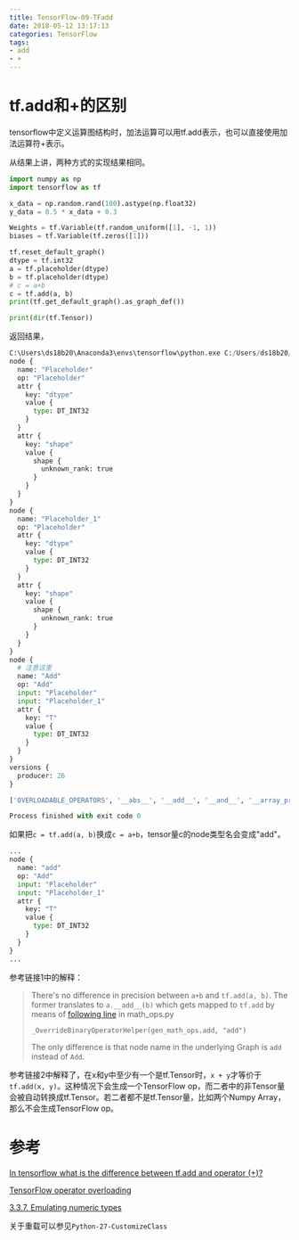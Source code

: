 ```yaml
---
title: TensorFlow-09-TFadd
date: 2018-05-12 13:17:13
categories: TensorFlow
tags:
- add
- +
---
```


# tf.add和+的区别

tensorflow中定义运算图结构时，加法运算可以用tf.add表示，也可以直接使用加法运算符+表示。

从结果上讲，两种方式的实现结果相同。

```python
import numpy as np
import tensorflow as tf

x_data = np.random.rand(100).astype(np.float32)
y_data = 0.5 * x_data + 0.3

Weights = tf.Variable(tf.random_uniform([1], -1, 1))
biases = tf.Variable(tf.zeros([1]))

tf.reset_default_graph()
dtype = tf.int32
a = tf.placeholder(dtype)
b = tf.placeholder(dtype)
# c = a+b
c = tf.add(a, b)
print(tf.get_default_graph().as_graph_def())

print(dir(tf.Tensor))
```

返回结果，

```python
C:\Users\ds18b20\Anaconda3\envs\tensorflow\python.exe C:/Users/ds18b20/PycharmProjects/TensorFlow/tutorial/demo.py
node {
  name: "Placeholder"
  op: "Placeholder"
  attr {
    key: "dtype"
    value {
      type: DT_INT32
    }
  }
  attr {
    key: "shape"
    value {
      shape {
        unknown_rank: true
      }
    }
  }
}
node {
  name: "Placeholder_1"
  op: "Placeholder"
  attr {
    key: "dtype"
    value {
      type: DT_INT32
    }
  }
  attr {
    key: "shape"
    value {
      shape {
        unknown_rank: true
      }
    }
  }
}
node {
  # 注意这里
  name: "Add"
  op: "Add"
  input: "Placeholder"
  input: "Placeholder_1"
  attr {
    key: "T"
    value {
      type: DT_INT32
    }
  }
}
versions {
  producer: 26
}

['OVERLOADABLE_OPERATORS', '__abs__', '__add__', '__and__', '__array_priority__', '__bool__', '__class__', '__copy__', '__delattr__', '__dict__', '__dir__', '__div__', '__doc__', '__eq__', '__floordiv__', '__format__', '__ge__', '__getattribute__', '__getitem__', '__gt__', '__hash__', '__init__', '__init_subclass__', '__invert__', '__iter__', '__le__', '__lt__', '__matmul__', '__mod__', '__module__', '__mul__', '__ne__', '__neg__', '__new__', '__nonzero__', '__or__', '__pow__', '__radd__', '__rand__', '__rdiv__', '__reduce__', '__reduce_ex__', '__repr__', '__rfloordiv__', '__rmatmul__', '__rmod__', '__rmul__', '__ror__', '__rpow__', '__rsub__', '__rtruediv__', '__rxor__', '__setattr__', '__sizeof__', '__str__', '__sub__', '__subclasshook__', '__truediv__', '__weakref__', '__xor__', '_add_consumer', '_as_node_def_input', '_as_tf_output', '_c_api_shape', '_get_input_ops_without_shapes', '_override_operator', '_rank', '_shape', '_shape_as_list', '_shape_tuple', '_tf_api_names', 'consumers', 'device', 'dtype', 'eval', 'get_shape', 'graph', 'name', 'op', 'set_shape', 'shape', 'value_index']

Process finished with exit code 0
```

如果把`c = tf.add(a, b)`换成`c = a+b`，tensor量c的node类型名会变成"add"。

```python
...
node {
  name: "add"
  op: "Add"
  input: "Placeholder"
  input: "Placeholder_1"
  attr {
    key: "T"
    value {
      type: DT_INT32
    }
  }
}
...
```

参考链接1中的解释：

> There's no difference in precision between `a+b` and `tf.add(a, b)`. The former translates to `a.__add__(b)` which gets mapped to `tf.add` by means of [following line](https://github.com/tensorflow/tensorflow/blob/c43a32d5d0929170a057862e2cd0b59308421444/tensorflow/python/ops/math_ops.py#L845) in math_ops.py
>
> `_OverrideBinaryOperatorHelper(gen_math_ops.add, "add")`
>
> The only difference is that node name in the underlying Graph is `add` instead of `Add`. 

参考链接2中解释了，在x和y中至少有一个是tf.Tensor时，`x + y`才等价于`tf.add(x, y)`。这种情况下会生成一个TensorFlow op，而二者中的非Tensor量会被自动转换成tf.Tensor。若二者都不是tf.Tensor量，比如两个Numpy Array，那么不会生成TensorFlow op。

# 参考

[In tensorflow what is the difference between tf.add and operator (+)?](https://stackoverflow.com/questions/37900780/in-tensorflow-what-is-the-difference-between-tf-add-and-operator)

[TensorFlow operator overloading](https://stackoverflow.com/questions/35094899/tensorflow-operator-overloading)

[3.3.7. Emulating numeric types](https://docs.python.org/3/reference/datamodel.html#emulating-numeric-types)

关于重载可以参见`Python-27-CustomizeClass`

